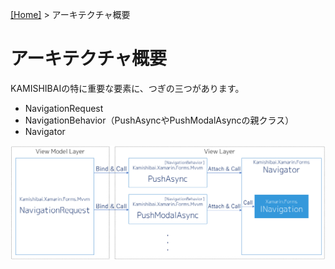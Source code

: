[[Home]](../README-ja.md) > アーキテクチャ概要

# アーキテクチャ概要  
KAMISHIBAIの特に重要な要素に、つぎの三つがあります。  

* NavigationRequest  
* NavigationBehavior（PushAsyncやPushModalAsyncの親クラス）
* Navigator

![](3-Architecture-Overview/KAMISHIBAI.png)